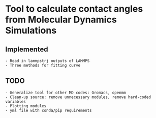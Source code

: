 # Tool to calculate contact angles from Molecular Dynamics Simulations

## Implemented
    - Read in lammpstrj outputs of LAMMPS
    - Three methods for fitting curve

## TODO
    - Generalize tool for other MD codes: Gromacs, openmm
    - Clean-up source: remove unnecessary modules, remove hard-coded variables
    - Plotting modules
    - yml file with conda/pip requirements
